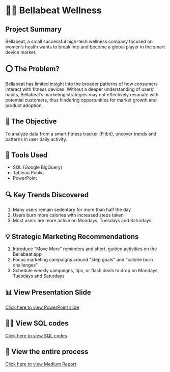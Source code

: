 # 🤸‍♀️ Bellabeat Wellness

## Project Summary
Bellabeat, a small successful high-tech wellness company focused on women’s health wants to break into and become a global player in the smart device market.

## ⭕ The Problem?
Bellabeat has limited insight into the broader patterns of how consumers interact with fitness devices. Without a deeper understanding of users' habits, Bellabeat’s marketing strategies may not effectively resonate with potential customers, thus hindering opportunities for market growth and product adoption.

## 🎯  The Objective
To analyze data from a smart fitness tracker (Fitbit), uncover trends and patterns in user daily activity.

## 🧰 Tools Used
- SQL (Google BigQuery)
- Tableau Public
- PowerPoint

## 🔍 Key Trends Discovered
1. Many users remain sedentary for more than half the day
2. Users burn more calories with increased steps taken
3. Most users are more active on Mondays, Tuesdays and Saturdays

## 💡 Strategic Marketing  Recommendations
1. Introduce “Move More” reminders and short, guided activities on the Bellabeat app
2. Focus marketing  campaigns around "step goals" and "calorie burn challenges"
3. Schedule weekly campaigns, tips, or flash deals to drop on Mondays, Tuesdays and Saturdays

## 📊 View Presentation Slide 
[Click here to view PowerPoint slide](https://www.canva.com/design/DAGoRYZqjD4/Z5Bjm9uxq0LYipHFlUqT8w/edit?utm_content=DAGoRYZqjD4&utm_campaign=designshare&utm_medium=link2&utm_source=sharebutton)

## 🧑‍💻 View SQL codes
[Click here to view SQL codes]()

## 📝 View the entire process 
[Click here to view Medium Report](https://medium.com/@tosin.folorunso01/bellabeat-case-study-how-user-data-unlocked-a-smarter-marketing-strategy-dc92fcad6da1)


